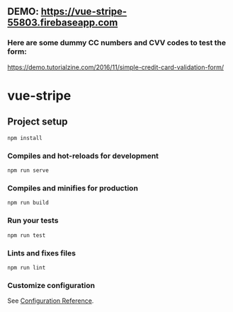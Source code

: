 ## DEMO: https://vue-stripe-55803.firebaseapp.com
### Here are some dummy CC numbers and CVV codes to test the form:
https://demo.tutorialzine.com/2016/11/simple-credit-card-validation-form/

# vue-stripe

## Project setup
```
npm install
```

### Compiles and hot-reloads for development
```
npm run serve
```

### Compiles and minifies for production
```
npm run build
```

### Run your tests
```
npm run test
```

### Lints and fixes files
```
npm run lint
```

### Customize configuration
See [Configuration Reference](https://cli.vuejs.org/config/).
